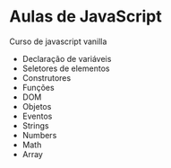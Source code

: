 # Aulas de JavaScript

Curso de javascript vanilla

- Declaração de variáveis
- Seletores de elementos
- Construtores
- Funções
- DOM
- Objetos
- Eventos
- Strings
- Numbers
- Math
- Array
